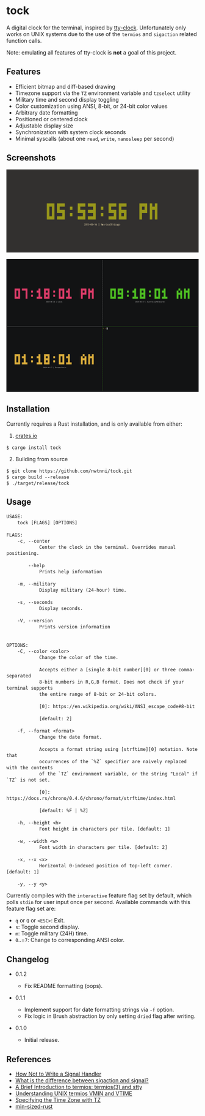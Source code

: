 # tock

A digital clock for the terminal, inspired by [tty-clock][0].
Unfortunately only works on UNIX systems due to the use of
the `termios` and `sigaction` related function calls.

Note: emulating all features of tty-clock is **not** a goal of this project.

## Features

- Efficient bitmap and diff-based drawing
- Timezone support via the `TZ` environment variable and `tzselect` utility
- Military time and second display toggling
- Color customization using ANSI, 8-bit, or 24-bit color values
- Arbitrary date formatting
- Positioned or centered clock
- Adjustable display size
- Synchronization with system clock seconds
- Minimal syscalls (about one `read`, `write`, `nanosleep` per second)

## Screenshots

![Screenshot of clock](./resources/tock.png)

![asciicast of multiple clocks](./resources/world.gif)

## Installation

Currently requires a Rust installation, and is only available from either:

1. [crates.io][1]

```
$ cargo install tock
```

2. Building from source

```
$ git clone https://github.com/nwtnni/tock.git
$ cargo build --release
$ ./target/release/tock
```

## Usage

```
USAGE:
    tock [FLAGS] [OPTIONS]

FLAGS:
    -c, --center
            Center the clock in the terminal. Overrides manual positioning.

        --help
            Prints help information

    -m, --military
            Display military (24-hour) time.

    -s, --seconds
            Display seconds.

    -V, --version
            Prints version information


OPTIONS:
    -C, --color <color>
            Change the color of the time.

            Accepts either a [single 8-bit number][0] or three comma-separated
            8-bit numbers in R,G,B format. Does not check if your terminal supports
            the entire range of 8-bit or 24-bit colors.

            [0]: https://en.wikipedia.org/wiki/ANSI_escape_code#8-bit
            
            [default: 2]

    -f, --format <format>
            Change the date format.

            Accepts a format string using [strftime][0] notation. Note that
            occurrences of the `%Z` specifier are naively replaced with the contents
            of the `TZ` environment variable, or the string "Local" if `TZ` is not set.

            [0]: https://docs.rs/chrono/0.4.6/chrono/format/strftime/index.html
            
            [default: %F | %Z]

    -h, --height <h>
            Font height in characters per tile. [default: 1]

    -w, --width <w>
            Font width in characters per tile. [default: 2]

    -x, --x <x>
            Horizontal 0-indexed position of top-left corner. [default: 1]

    -y, --y <y>
```

Currently compiles with the `interactive` feature flag set by default, which
polls `stdin` for user input once per second. Available commands with this
feature flag set are:

- `q` or `Q` or `<ESC>`: Exit.
- `s`: Toggle second display.
- `m`: Toggle military (24H) time.
- `0`..=`7`: Change to corresponding ANSI color.

## Changelog

- 0.1.2
  * Fix README formatting (oops).

- 0.1.1
	* Implement support for date formatting strings via `-f` option.
	* Fix logic in Brush abstraction by only setting `dried` flag after writing.

- 0.1.0
	* Initial release.

## References

- [How Not to Write a Signal Handler][2]
- [What is the difference between sigaction and signal?][3]
- [A Brief Introduction to termios: termios(3) and stty][4]
- [Understanding UNIX termios VMIN and VTIME][5]
- [Specifying the Time Zone with TZ][6]
- [min-sized-rust][7]

[0]: https://github.com/xorg62/tty-clock
[1]: https://crates.io/
[2]: http://lazarenko.me/signal-handler/
[3]: https://stackoverflow.com/questions/231912/what-is-the-difference-between-sigaction-and-signal
[4]: https://blog.nelhage.com/2009/12/a-brief-introduction-to-termios-termios3-and-stty/
[5]: http://www.unixwiz.net/techtips/termios-vmin-vtime.html
[6]: https://www.gnu.org/software/libc/manual/html_node/TZ-Variable.html
[7]: https://github.com/johnthagen/min-sized-rust
